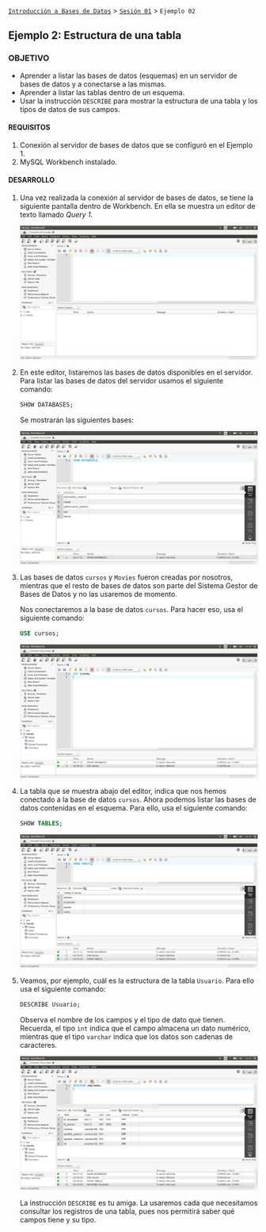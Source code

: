 
[`Introducción a Bases de Datos`](../../Readme.md) > [`Sesión 01`](../Readme.md) > `Ejemplo 02`

## Ejemplo 2: Estructura de una tabla

### OBJETIVO

- Aprender a listar las bases de datos (esquemas) en un servidor de bases de datos y a conectarse a las mismas.
- Aprender a listar las tablas dentro de un esquema.
- Usar la instrucción `DESCRIBE` para mostrar la estructura de una tabla y los tipos de datos de sus campos.

#### REQUISITOS

1. Conexión al servidor de bases de datos que se configuró en el Ejemplo 1.
2. MySQL Workbench instalado.

#### DESARROLLO

1. Una vez realizada la conexión al servidor de bases de datos, se tiene la siguiente pantalla dentro de Workbench. En ella se muestra un editor de texto llamado *Query 1*.

   ![imagen](imagenes/s1we21.png)

2. En este editor, listaremos las bases de datos disponibles en el servidor. Para listar las bases de datos del servidor usamos el siguiente comando:

   ```sql
   SHOW DATABASES;
   ```
   
   Se mostrarán las siguientes bases:
   
   ![imagen](imagenes/s1we22.png)

3. Las bases de datos `cursos` y `Movies` fueron creadas por nosotros, mientras que el resto de bases de datos son parte del Sistema Gestor de Bases de Datos y no las usaremos de momento.

   Nos conectaremos a la base de datos `cursos`. Para hacer eso, usa el siguiente comando:

   ```sql
   USE cursos;
   ```
 
   ![imagen](imagenes/s1we23.png)

4. La tabla que se muestra abajo del editor, indica que nos hemos conectado a la base de datos `cursos`. Ahora podemos listar las bases de datos contenidas en el esquema. Para ello, usa el siguiente comando:

   ```sql
   SHOW TABLES;
   ```

   ![imagen](imagenes/s1we24.png)

5. Veamos, por ejemplo, cuál es la estructura de la tabla `Usuario`. Para ello usa el siguiente comando:

   ```sql
   DESCRIBE Usuario;
   ```
   
   Observa el nombre de los campos y el tipo de dato que tienen. Recuerda, el tipo `int` indica que el campo almacena un dato numérico, mientras que el tipo `varchar` indica que los datos son cadenas de caracteres.

   ![imagen](imagenes/s1we25.png)

   La instrucción `DESCRIBE` es tu amiga. La usaremos cada que necesitamos consultar los registros de una tabla, pues nos permitirá saber qué campos tiene y su tipo.
